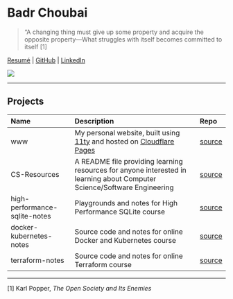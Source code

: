 # Badr Choubai

> “A changing thing must give up some property and acquire the opposite property—What struggles with itself becomes committed to itself [1]

[Resumé](https://www.badrchoubai.dev/resume.pdf) |
[GitHub](https://www.github.com/BadrChoubai) |
[LinkedIn](https://www.linkedin.com/in/BadrChoubai)

[![](https://badgers.space/badge/uses/Framework%20Laptop%2013/orange)](https://frame.work/)

---

## Projects

| Name                          | Description                                                                                                               | Repo                                                                   |
| :---------------------------- | :------------------------------------------------------------------------------------------------------------------------ | :--------------------------------------------------------------------- |
| www                           | My personal website, built using [11ty](https://11ty.dev) and hosted on [Cloudflare Pages](https://pages.cloudflare.com/) | [source](https://www.github.com/BadrChoubai/www)                       |
| CS-Resources                  | A README file providing learning resources for anyone interested in learning about Computer Science/Software Engineering  | [source](https://www.github.com/BadrChoubai/CS-Resources)              |
| high-performance-sqlite-notes | Playgrounds and notes for High Performance SQLite course                                                                  | [source](https://github.com/BadrChoubai/high-performance-sqlite-notes) |
| docker-kubernetes-notes       | Source code and notes for online Docker and Kubernetes course                                                             | [source](https://github.com/BadrChoubai/docker-kubernetes-course)      |
| terraform-notes               | Source code and notes for online Terraform course                                                                         | [source](https://github.com/BadrChoubai/terraform-notes)               |

---

[1] Karl Popper, _The Open Society and Its Enemies_
